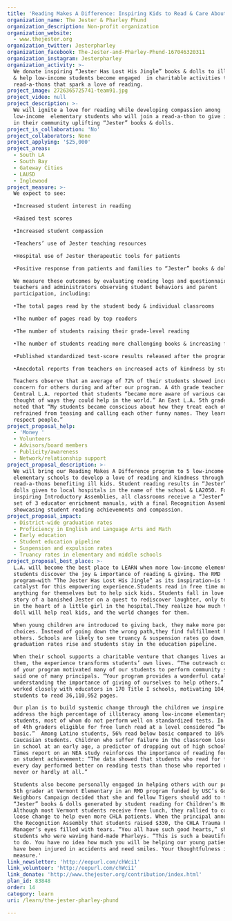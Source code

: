 ```yaml
---
title: 'Reading Makes A Difference: Inspiring Kids to Read & Care About Others'
organization_name: The Jester & Pharley Phund
organization_description: Non-profit organization
organization_website:
  - www.thejester.org
organization_twitter: Jesterpharley
organization_facebook: The-Jester-and-Pharley-Phund-167046320311
organization_instagram: Jesterpharley
organization_activity: >-
  We donate inspiring “Jester Has Lost His Jingle” books & dolls to ill children
  & help low-income students become engaged  in charitable activities through
  read-a-thons that spark a love of reading.
project_image: 2726365725741-team91.jpg
project_video: null
project_description: >-
  We will ignite a love for reading while developing compassion among
  low-income  elementary students who will join a read-a-thon to give ill kids
  in their community uplifting “Jester” books & dolls.
project_is_collaboration: 'No'
project_collaborators: None
project_applying: '$25,000'
project_areas:
  - South LA
  - South Bay
  - Gateway Cities
  - LAUSD
  - Inglewood
project_measure: >-
  We expect to see: 

  •Increased student interest in reading

  •Raised test scores 

  •Increased student compassion 

  •Teachers’ use of Jester teaching resources

  •Hospital use of Jester therapeutic tools for patients

  •Positive response from patients and families to “Jester” books & dolls 

  We measure these outcomes by evaluating reading logs and questionnaires given
  teachers and administrators observing student behaviors and parent
  participation, including:

  •The total pages read by the student body & individual classrooms

  •The number of pages read by top readers 

  •The number of students raising their grade-level reading

  •The number of students reading more challenging books & increasing fluency

  •Published standardized test-score results released after the program

  •Anecdotal reports from teachers on increased acts of kindness by students

  Teachers observe that an average of 72% of their students showed increased
  concern for others during and after our program. A 4th grade teacher in
  Central L.A. reported that students “became more aware of various causes and
  thought of ways they could help in the world.” An East L.A. 5th grade teacher
  noted that “My students became conscious about how they treat each other. They
  refrained from teasing and calling each other funny names. They learned how to
  respect people.”
project_proposal_help:
  - 'Money '
  - Volunteers
  - Advisors/board members
  - Publicity/awareness
  - Network/relationship support
project_proposal_description: >-
  We will bring our Reading Makes A Difference program to 5 low-income
  elementary schools to develop a love of reading and kindness through
  read-a-thons benefiting ill kids. Student reading results in “Jester” books &
  dolls given to local hospitals in the name of the school & LA2050. Following
  inspiring Introductory Assemblies, all classrooms receive a “Jester” book &
  set of 3 educator enrichment manuals, with a final Recognition Assembly
  showcasing student reading achievements and compassion.
project_proposal_impact:
  - District-wide graduation rates
  - Proficiency in English and Language Arts and Math
  - Early education
  - Student education pipeline
  - Suspension and expulsion rates
  - Truancy rates in elementary and middle schools
project_proposal_best_place: >-
  L.A. will become the best place to LEARN when more low-income elementary
  students discover the joy & importance of reading & giving. The RMD
  program–with “The Jester Has Lost His Jingle” as its inspiration–is the
  catalyst for this empowering experience.Students read in free time not to gain
  anything for themselves but to help sick kids. Students fall in love with the
  story of a banished Jester on a quest to rediscover laughter, only to find it
  in the heart of a little girl in the hospital.They realize how much the book &
  doll will help real kids, and the world changes for them. 

  When young children are introduced to giving back, they make more positive
  choices. Instead of going down the wrong path,they find fulfillment helping
  others. Schools are likely to see truancy & suspension rates go down, as
  graduation rates rise and students stay in the education pipeline.

  When their school supports a charitable venture that changes lives around
  them, the experience transforms students’ own lives. “The outreach component
  of your program motivated many of our students to perform community service,”
  said one of many principals. “Your program provides a wonderful catalyst for
  understanding the importance of giving of ourselves to help others.” We have
  worked closely with educators in 170 Title I schools, motivating 104,769
  students to read 36,110,952 pages. 

  Our plan is to build systemic change through the children we inspire. We
  address the high percentage of illiteracy among low-income elementary
  students, most of whom do not perform well on standardized tests. In L.A., 54%
  of 4th graders eligible for free lunch read at a level considered “below
  basic.”  Among Latino students, 56% read below basic compared to 16% of
  Caucasian students. Children who suffer failure in the classroom lose interest
  in school at an early age, a predictor of dropping out of high school. A N.Y.
  Times report on an NEA study reinforces the importance of reading for pleasure
  on student achievement: “The data showed that students who read for fun nearly
  every day performed better on reading tests than those who reported reading
  never or hardly at all.”

  Students also become personally engaged in helping others with our program. A
  5th grader at Vermont Elementary in an RMD program funded by USC’s Good
  Neighbors Campaign decided that she and fellow Tigers should add to the
  “Jester” books & dolls generated by student reading for Children’s Hospital.
  Although most Vermont students receive free lunch, they rallied to collect
  loose change to help even more CHLA patients. When the principal announced at
  the Recognition Assembly that students raised $330, the CHLA Trauma Program
  Manager’s eyes filled with tears. “You all have such good hearts,” she told
  students who were waving hand-made Pharleys. “This is such a beautiful thing
  to do. You have no idea how much you will be helping our young patients who
  have been injured in accidents and need smiles. Your thoughtfulness is beyond
  measure.'
link_newsletter: 'http://eepurl.com/chWci1'
link_volunteer: 'http://eepurl.com/chWci1'
link_donate: 'http://www.thejester.org/contribution/index.html'
plan_id: 83848
order: 14
category: learn
uri: /learn/the-jester-pharley-phund

---
```

